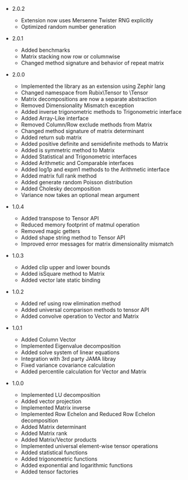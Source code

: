 - 2.0.2
    - Extension now uses Mersenne Twister RNG explicitly
    - Optimized random number generation

- 2.0.1
    - Added benchmarks
    - Matrix stacking now row or columnwise
    - Changed method signature and behavior of repeat matrix

- 2.0.0
    - Implemented the library as an extension using Zephir lang
    - Changed namespace from Rubix\Tensor to \Tensor
    - Matrix decompositions are now a separate abstraction
    - Removed Dimensionality Mismatch exception
    - Added inverse trigonometric methods to Trigonometric interface
    - Added Array-Like interface
    - Removed Column/Row exclude methods from Matrix
    - Changed method signature of matrix determinant
    - Added return sub matrix
    - Added positive definite and semidefinite methods to Matrix
    - Added is symmetric method to Matrix
    - Added Statistical and Trigonometric interfaces
    - Added Arithmetic and Comparable interfaces
    - Added log1p and expm1 methods to the Arithmetic interface
    - Added matrix full rank method
    - Added generate random Poisson distribution
    - Added Cholesky decomposition
    - Variance now takes an optional mean argument

- 1.0.4
    - Added transpose to Tensor API
    - Reduced memory footprint of matmul operation
    - Removed magic getters
    - Added shape string method to Tensor API
    - Improved error messages for matrix dimensionality mismatch

- 1.0.3
    - Added clip upper and lower bounds
    - Added isSquare method to Matrix
    - Added vector late static binding

- 1.0.2
    - Added ref using row elimination method
    - Added universal comparison methods to tensor API
    - Added convolve operation to Vector and Matrix

- 1.0.1
    - Added Column Vector
    - Implemented Eigenvalue decomposition
    - Added solve system of linear equations
    - Integration with 3rd party JAMA libray
    - Fixed variance covariance calculation
    - Added percentile calculation for Vector and Matrix

- 1.0.0
    - Implemented LU decomposition
    - Added vector projection
    - Implemented Matrix inverse
    - Implemented Row Echelon and Reduced Row Echelon decomposition
    - Added Matrix determinant
    - Added Matrix rank
    - Added Matrix/Vector products
    - Implemented universal element-wise tensor operations
    - Added statistical functions
    - Added trigonometric functions
    - Added exponential and logarithmic functions
    - Added tensor factories

